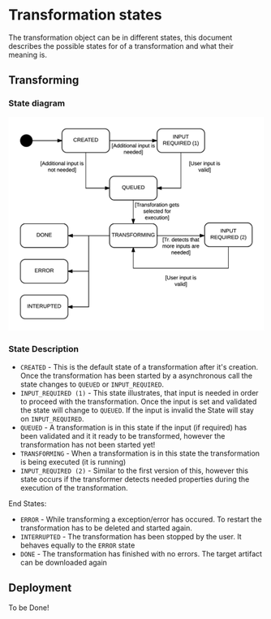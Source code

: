 # Transformation states

The transformation object can be in different states, this document describes the possible states for of a transformation and what their meaning is.

## Transforming

### State diagram

![Transformation State diagram](img/transformation-states.png)

### State Description

- `CREATED` - This is the default state of a transformation after it's creation. Once the transformation has been started by a asynchronous call the state changes to `QUEUED` or `INPUT_REQUIRED`.
- `INPUT_REQUIRED (1)` - This state illustrates, that input is needed in order to proceed with the transformation. Once the input is set and validated the state will change to `QUEUED`. If the input is invalid the State will stay on `INPUT_REQUIRED`.
- `QUEUED` - A transformation is in this state if the input (if required) has been validated and it it ready to be transformed, however the transformation has not been started yet!
- `TRANSFORMING` - When a transformation is in this state the transformation is being executed (it is running)
- `INPUT_REQUIRED (2)` - Similar to the first version of this, however this state occurs if the transformer detects needed properties during the execution of the transformation.

End States:
- `ERROR` - While transforming a exception/error has occured. To restart the transformation has to be deleted and started again.
- `INTERRUPTED` - The transformation has been stopped by the user. It behaves equally to the `ERROR` state
- `DONE` - The transformation has finished with no errors. The target artifact can be downloaded again

## Deployment

To be Done!
